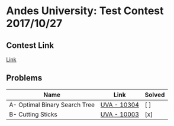 # Andes University: Test Contest **2017/10/27**

## Contest Link
[Link](https://vjudge.net/contest/194595)

## Problems

|Name|Link|Solved|
|----|----|------|
|A- Optimal Binary Search Tree|[UVA - 10304](https://uva.onlinejudge.org/index.php?option=com_onlinejudge&Itemid=8&page=show_problem&problem=1245)|[ ]
|B- Cutting Sticks|[UVA - 10003](https://uva.onlinejudge.org/index.php?option=com_onlinejudge&Itemid=8&page=show_problem&problem=944)|[x]